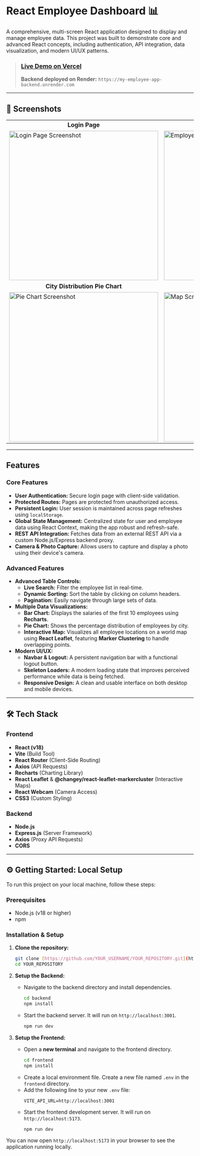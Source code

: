 # React Employee Dashboard 📊

A comprehensive, multi-screen React application designed to display and manage employee data. This project was built to demonstrate core and advanced React concepts, including authentication, API integration, data visualization, and modern UI/UX patterns.

>###  **[Live Demo on Vercel](https://employee-psi-self.vercel.app/)** 
>
>**Backend deployed on Render:** `https://my-employee-app-backend.onrender.com`

---

## 📸 Screenshots

<table>
  <tr>
    <td align="center"><strong>Login Page</strong></td>
    <td align="center"><strong>Employee List (with Controls)</strong></td>
  </tr>
  <tr>
    <td><img src="https://github.com/user-attachments/assets/99eaceba-ac09-485f-bbeb-b503a11643bd" alt="Login Page Screenshot" width="400"/></td>
    <td><img src="https://github.com/user-attachments/assets/4a85a3f0-f489-4e33-87a7-b7de14acb658" alt="Employee List Screenshot" width="400"/></td>
  </tr>
  <tr>
    <td align="center"><strong>City Distribution Pie Chart</strong></td>
    <td align="center"><strong>Interactive City Map</strong></td>
  </tr>
  <tr>
    <td><img src="https://github.com/user-attachments/assets/52d0f4d3-b76d-4f01-b8e3-318d9191b5d4" alt="Pie Chart Screenshot" width="400"/></td>
    <td><img src="https://github.com/user-attachments/assets/bd266cf4-b0d3-466b-8d8f-9bcbc1a62c29T" alt="Map Screenshot" width="400"/></td>
  </tr>
</table>


---

##  Features

### Core Features
* **User Authentication:** Secure login page with client-side validation.
* **Protected Routes:** Pages are protected from unauthorized access.
* **Persistent Login:** User session is maintained across page refreshes using `localStorage`.
* **Global State Management:** Centralized state for user and employee data using React Context, making the app robust and refresh-safe.
* **REST API Integration:** Fetches data from an external REST API via a custom Node.js/Express backend proxy.
* **Camera & Photo Capture:** Allows users to capture and display a photo using their device's camera.

### Advanced Features
* **Advanced Table Controls:**
    * **Live Search:** Filter the employee list in real-time.
    * **Dynamic Sorting:** Sort the table by clicking on column headers.
    * **Pagination:** Easily navigate through large sets of data.
* **Multiple Data Visualizations:**
    * **Bar Chart:** Displays the salaries of the first 10 employees using **Recharts**.
    * **Pie Chart:** Shows the percentage distribution of employees by city.
    * **Interactive Map:** Visualizes all employee locations on a world map using **React Leaflet**, featuring **Marker Clustering** to handle overlapping points.
* **Modern UI/UX:**
    * **Navbar & Logout:** A persistent navigation bar with a functional logout button.
    * **Skeleton Loaders:** A modern loading state that improves perceived performance while data is being fetched.
    * **Responsive Design:** A clean and usable interface on both desktop and mobile devices.

---

## 🛠️ Tech Stack

### Frontend
* **React (v18)**
* **Vite** (Build Tool)
* **React Router** (Client-Side Routing)
* **Axios** (API Requests)
* **Recharts** (Charting Library)
* **React Leaflet** & **@changey/react-leaflet-markercluster** (Interactive Maps)
* **React Webcam** (Camera Access)
* **CSS3** (Custom Styling)

### Backend
* **Node.js**
* **Express.js** (Server Framework)
* **Axios** (Proxy API Requests)
* **CORS**

---

## ⚙️ Getting Started: Local Setup

To run this project on your local machine, follow these steps:

### Prerequisites
* Node.js (v18 or higher)
* npm

### Installation & Setup

1.  **Clone the repository:**
    ```bash
    git clone [https://github.com/YOUR_USERNAME/YOUR_REPOSITORY.git](https://github.com/YOUR_USERNAME/YOUR_REPOSITORY.git)
    cd YOUR_REPOSITORY
    ```

2.  **Setup the Backend:**
    * Navigate to the backend directory and install dependencies.
        ```bash
        cd backend
        npm install
        ```
    * Start the backend server. It will run on `http://localhost:3001`.
        ```bash
        npm run dev
        ```

3.  **Setup the Frontend:**
    * Open a **new terminal** and navigate to the frontend directory.
        ```bash
        cd frontend
        npm install
        ```
    * Create a local environment file. Create a new file named `.env` in the `frontend` directory.
    * Add the following line to your new `.env` file:
        ```
        VITE_API_URL=http://localhost:3001
        ```
    * Start the frontend development server. It will run on `http://localhost:5173`.
        ```bash
        npm run dev
        ```

You can now open `http://localhost:5173` in your browser to see the application running locally.

